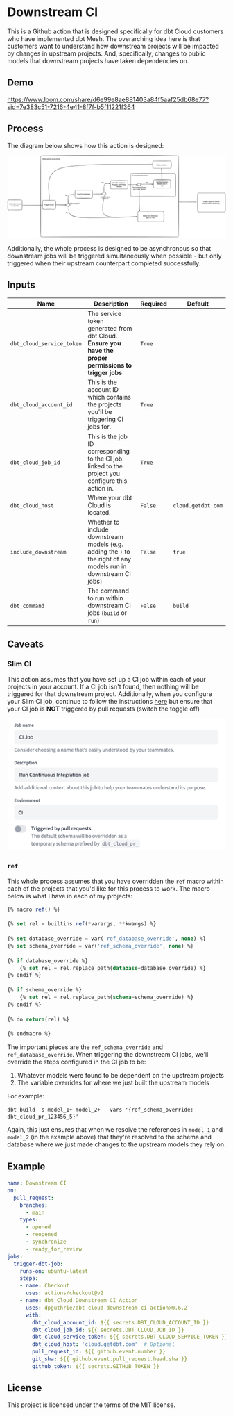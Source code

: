 # Downstream CI

This is a Github action that is designed specifically for dbt Cloud customers who have implemented dbt Mesh.  The overarching idea here is that customers want to understand how downstream projects will be impacted by changes in upstream projects.  And, specifically, changes to public models that downstream projects have taken dependencies on.

## Demo

https://www.loom.com/share/d6e99e8ae881403a84f5aaf25db68e77?sid=7e383c51-7216-4e41-8f7f-b5f11221f364

## Process

The diagram below shows how this action is designed:

![Downstream CI Process](assets/downstream_ci_process.png)

Additionally, the whole process is designed to be asynchronous so that downstream jobs will be triggered simultaneously when possible - but only triggered when their upstream counterpart completed successfully.

## Inputs

| **Name**                  | **Description**                                                                                                 | Required | Default            |
|---------------------------|-----------------------------------------------------------------------------------------------------------------|----------|--------------------|
| `dbt_cloud_service_token` | The service token generated from dbt Cloud.  **Ensure you have the proper permissions to trigger jobs**         | `True`   |                    |
| `dbt_cloud_account_id`    | This is the account ID which contains the projects you'll be triggering CI jobs for.                            | `True`   |                    |
| `dbt_cloud_job_id`        | This is the job ID corresponding to the CI job linked to the project you configure this action in.              | `True`   |                    |
| `dbt_cloud_host`          | Where your dbt Cloud is located.                                                                                | `False`  | `cloud.getdbt.com` |
| `include_downstream`      | Whether to include downstream models (e.g. adding the `+` to the right of any models run in downstream CI jobs) | `False`  | `true`             |
| `dbt_command`             | The command to run within downstream CI jobs (`build` or `run`)                                                 | `False`  | `build`            |

## Caveats

### Slim CI

This action assumes that you have set up a CI job within each of your projects in your account.  If a CI job isn't found, then nothing will be triggered for that downstream project.  Additionally, when you configure your Slim CI job, continue to follow the instructions [here](https://docs.getdbt.com/docs/deploy/ci-jobs#set-up-ci-jobs) but ensure that your CI job is **NOT** triggered by pull requests (switch the toggle off)

![CI Job](assets/ci_job.png)

### `ref`

This whole process assumes that you have overridden the `ref` macro within each of the projects that you'd like for this process to work.  The macro below is what I have in each of my projects:

```sql
{% macro ref() %}

{% set rel = builtins.ref(*varargs, **kwargs) %}

{% set database_override = var('ref_database_override', none) %}
{% set schema_override = var('ref_schema_override', none) %}

{% if database_override %}
    {% set rel = rel.replace_path(database=database_override) %}
{% endif %}

{% if schema_override %}
    {% set rel = rel.replace_path(schema=schema_override) %}
{% endif %}

{% do return(rel) %}

{% endmacro %}
```

The important pieces are the `ref_schema_override` and `ref_database_override`.  When triggering the downstream CI jobs, we'll override the steps configured in the CI job to be:

1. Whatever models were found to be dependent on the upstream projects
2. The variable overrides for where we just built the upstream models

For example:

```
dbt build -s model_1+ model_2+ --vars '{ref_schema_override: dbt_cloud_pr_123456_5}'
```

Again, this just ensures that when we resolve the references in `model_1` and `model_2` (in the example above) that they're resolved to the schema and database where we just made changes to the upstream models they rely on.

## Example

```yaml
name: Downstream CI
on:
  pull_request:
    branches:
      - main
    types:
      - opened
      - reopened
      - synchronize
      - ready_for_review
jobs:
  trigger-dbt-job:
    runs-on: ubuntu-latest
    steps:
    - name: Checkout
      uses: actions/checkout@v2
    - name: dbt Cloud Downstream CI Action
      uses: dpguthrie/dbt-cloud-downstream-ci-action@0.6.2
      with:
        dbt_cloud_account_id: ${{ secrets.DBT_CLOUD_ACCOUNT_ID }}
        dbt_cloud_job_id: ${{ secrets.DBT_CLOUD_JOB_ID }}
        dbt_cloud_service_token: ${{ secrets.DBT_CLOUD_SERVICE_TOKEN }}
        dbt_cloud_host: 'cloud.getdbt.com'  # Optional
        pull_request_id: ${{ github.event.number }}
        git_sha: ${{ github.event.pull_request.head.sha }}
        github_token: ${{ secrets.GITHUB_TOKEN }}
```

## License

This project is licensed under the terms of the MIT license.
